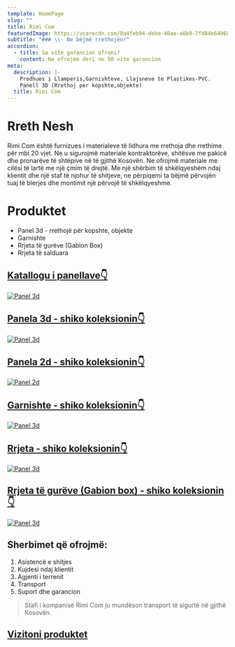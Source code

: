 ```yaml
---
template: HomePage
slug: ""
title: Rimi Com
featuredImage: https://ucarecdn.com/8a4feb94-debe-40ae-a6b9-7fd84e649688/
subtitle: "### \\- Ne bëjmë rrethojën!"
accordion:
  - title: Sa vite garancion ofroni?
    content: Ne ofrojme deri ne 50 vite garancion
meta:
  description: |-
    Prodhues i Llamperis,Garnishteve, Llajsneve te Plastikes-PVC.
    Panell 3D (Rrethoj per kopshte,objekte)
  title: Rimi Com
---
```

# Rreth Nesh

Rimi Com është furnizues i materialeve të lidhura me rrethoja dhe rrethime për mbi 20 vjet. Ne u sigurojmë materiale kontraktorëve, shitësve me pakicë dhe pronarëve të shtëpive në të gjithë Kosovën. Ne ofrojmë materiale me cilësi të lartë me një çmim të drejtë. Me një shërbim të shkëlqyeshëm ndaj klientit dhe një staf të njohur të shitjeve, ne përpiqemi ta bëjmë përvojën tuaj të blerjes dhe montimit  një përvojë të shkëlqyeshme.

# Produktet

* Panel 3d - rrethojë për kopshte, objekte
* Garnishte
* Rrjeta të gurëve (Gabion Box)
* Rrjeta të salduara
 

## [Katallogu i panellave👇](https://rimi-ks.com/katalogu)
[![Panel 3d](https://ucarecdn.com/02858c1f-24ed-43ea-9c39-c749658dd107/)](https://rimi-ks.com/katalogu)

## [Panela 3d - shiko koleksionin👇](https://rimi-ks.com/katalogu)
[![Panel 3d](https://ucarecdn.com/8e6951ff-f2c7-4559-9de3-f4c553da5057/)](https://rimi-ks.com/panel3d)

## [Panela 2d - shiko koleksionin👇](https://rimi-ks.com/panel2d)
[![Panel 2d](https://ucarecdn.com/b0de7254-a526-4f03-b87f-9c9d1b7417eb/)](https://rimi-ks.com/panel2d)

## [Garnishte - shiko koleksionin👇](https://rimi-ks.com/garnishte)
[![Panel 3d](https://ucarecdn.com/f4fa2670-7693-49c2-8309-462bb2bb04ab/)](https://rimi-ks.com/garnishte)

## [Rrjeta - shiko koleksionin👇](https://rimi-ks.com/rrjeta)
[![Panel 3d](https://ucarecdn.com/72147bd5-1019-45af-a331-1c1797b44ddd/)](https://rimi-ks.com/rrjeta)

## [Rrjeta të gurëve (Gabion box) - shiko koleksionin👇](https://rimi-ks.com/rrjeta)
[![Panel 3d](https://ucarecdn.com/ad7099f9-24dc-41b1-84ec-76158e4d5d8d/)](https://rimi-ks.com/rrjetagabion)


 ## Sherbimet që ofrojmë:

  1. Asistencë e shitjes
  2. Kujdesi ndaj klientit
  3. Agjenti i terrenit
  4. Transport
  5. Suport dhe garancion

  > Stafi i kompanisë Rimi Com ju mundëson transport të sigurtë në gjithë Kosovën.


## [Vizitoni produktet](https://rimi-ks.com/components/)